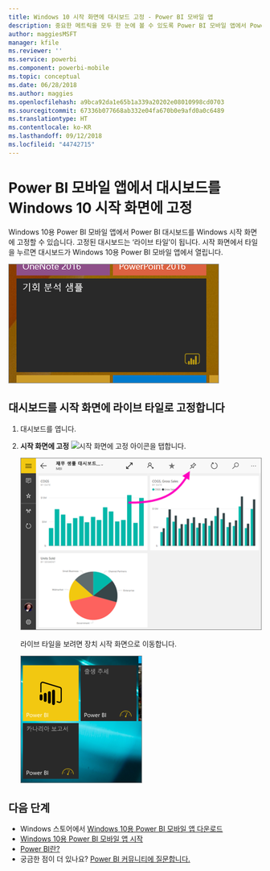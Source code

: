 ```yaml
---
title: Windows 10 시작 화면에 대시보드 고정 - Power BI 모바일 앱
description: 중요한 메트릭을 모두 한 눈에 볼 수 있도록 Power BI 모바일 앱에서 Power BI 대시보드를 Windows 10 시작 화면에 고정하는 방법을 알아봅니다.
author: maggiesMSFT
manager: kfile
ms.reviewer: ''
ms.service: powerbi
ms.component: powerbi-mobile
ms.topic: conceptual
ms.date: 06/28/2018
ms.author: maggies
ms.openlocfilehash: a9bca92da1e65b1a339a20202e08010998cd0703
ms.sourcegitcommit: 67336b077668ab332e04fa670b0e9afd0a0c6489
ms.translationtype: HT
ms.contentlocale: ko-KR
ms.lasthandoff: 09/12/2018
ms.locfileid: "44742715"
---
```

# <a name="pin-a-dashboard-to-your-windows-10-start-screen-from-the-power-bi-mobile-app"></a>Power BI 모바일 앱에서 대시보드를 Windows 10 시작 화면에 고정
Windows 10용 Power BI 모바일 앱에서 Power BI 대시보드를 Windows 시작 화면에 고정할 수 있습니다. 고정된 대시보드는 ‘라이브 타일’이 됩니다. 시작 화면에서 타일을 누르면 대시보드가 Windows 10용 Power BI 모바일 앱에서 열립니다.

![Windows 라이브 타일](./media/mobile-pin-dashboard-start-screen-windows-10-phone-app/power-bi-windows-10-pin-start-screen.png)

## <a name="pin-a-dashboard-to-your-start-screen-as-a-live-tile"></a>대시보드를 시작 화면에 라이브 타일로 고정합니다
1. 대시보드를 엽니다.
2. **시작 화면에 고정** ![시작 화면에 고정 아이콘](./media/mobile-pin-dashboard-start-screen-windows-10-phone-app/power-bi-windows-10-pin-start-icon.png)을 탭합니다.
   
   ![Windows 10 모바일 앱 위쪽 막대](./media/mobile-pin-dashboard-start-screen-windows-10-phone-app/power-bi-windows-10-pin-start.png)
   
   라이브 타일을 보려면 장치 시작 화면으로 이동합니다.
   
   ![Windows 10 라이브 타일](./media/mobile-pin-dashboard-start-screen-windows-10-phone-app/pbi_win10ph_startscrn.png)

## <a name="next-steps"></a>다음 단계
* Windows 스토어에서 [Windows 10용 Power BI 모바일 앱 다운로드](http://go.microsoft.com/fwlink/?LinkID=526478)  
* [Windows 10용 Power BI 모바일 앱 시작](mobile-windows-10-phone-app-get-started.md)  
* [Power BI란?](../../power-bi-overview.md)
* 궁금한 점이 더 있나요? [Power BI 커뮤니티에 질문합니다.](http://community.powerbi.com/)

